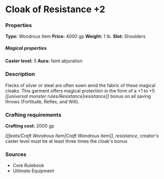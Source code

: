 ﻿---
Title: "Cloak of Resistance +2"
Type: "Wondrous Item"
Price: "4000 gp"
Weight: "1 lb."
Slot: "Shoulders"
Caster level: "5"
Aura: "faint abjuration"
Description: |
  "Flecks of silver or steel are often sown amid the fabric of these magical cloaks. This garment offers magical protection in the form of a +1 to +5 resistance bonus on all saving throws (Fortitude, Reflex, and Will)."
Crafting cost: "2000 gp"
Sources: "['Core Rulebook', 'Ultimate Equipment']"
---

# Cloak of Resistance +2

### Properties

**Type:** Wondrous Item **Price:** 4000 gp **Weight:** 1 lb. **Slot:** Shoulders

##### Magical properties

**Caster level:** 5 **Aura:** faint abjuration

### Description

Flecks of silver or steel are often sown amid the fabric of these magical cloaks. This garment offers magical protection in the form of a +1 to +5 _[[universal monster rules/Resistance|resistance]]_ bonus on all saving throws (Fortitude, Reflex, and Will).

### Crafting requirements

**Crafting cost:** 2000 gp

_[[feats/Craft Wondrous Item|Craft Wondrous Item]]_, _resistance_, creator's caster level must be at least three times the cloak's bonus

### Sources

* Core Rulebook
* Ultimate Equipment